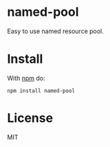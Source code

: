# named-pool

Easy to use named resource pool.

# Install

With [npm](https://npmjs.org) do:

```
npm install named-pool
```

# License

MIT
